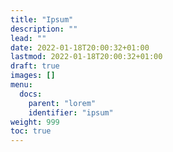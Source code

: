 ```yaml
---
title: "Ipsum"
description: ""
lead: ""
date: 2022-01-18T20:00:32+01:00
lastmod: 2022-01-18T20:00:32+01:00
draft: true
images: []
menu:
  docs:
    parent: "lorem"
    identifier: "ipsum"
weight: 999
toc: true
---
```

